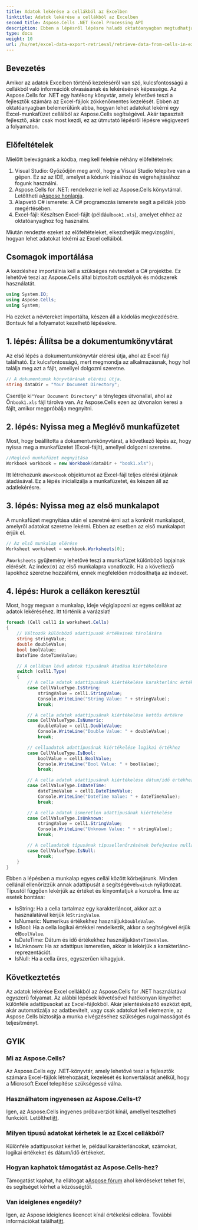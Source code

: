```yaml
---
title: Adatok lekérése a cellákból az Excelben
linktitle: Adatok lekérése a cellákból az Excelben
second_title: Aspose.Cells .NET Excel Processing API
description: Ebben a lépésről lépésre haladó oktatóanyagban megtudhatja, hogyan kérhet le adatokat Excel cellákból az Aspose.Cells for .NET használatával, amely kezdőknek és tapasztalt fejlesztőknek egyaránt tökéletes.
type: docs
weight: 10
url: /hu/net/excel-data-export-retrieval/retrieve-data-from-cells-in-excel/
---
```

## Bevezetés

Amikor az adatok Excelben történő kezeléséről van szó, kulcsfontosságú a cellákból való információk olvasásának és lekérésének képessége. Az Aspose.Cells for .NET egy hatékony könyvtár, amely lehetővé teszi a fejlesztők számára az Excel-fájlok zökkenőmentes kezelését. Ebben az oktatóanyagban belemerülünk abba, hogyan lehet adatokat lekérni egy Excel-munkafüzet celláiból az Aspose.Cells segítségével. Akár tapasztalt fejlesztő, akár csak most kezdi, ez az útmutató lépésről lépésre végigvezeti a folyamaton.

## Előfeltételek

Mielőtt belevágnánk a kódba, meg kell felelnie néhány előfeltételnek:

1. Visual Studio: Győződjön meg arról, hogy a Visual Studio telepítve van a gépen. Ez az az IDE, amelyet a kódunk írásához és végrehajtásához fogunk használni.
2.  Aspose.Cells for .NET: rendelkeznie kell az Aspose.Cells könyvtárral. Letöltheti a[Aspose honlapja](https://releases.aspose.com/cells/net/).
3. Alapvető C# ismerete: A C# programozás ismerete segít a példák jobb megértésében.
4. Excel-fájl: Készítsen Excel-fájlt (például`book1.xls`), amelyet ehhez az oktatóanyaghoz fog használni.

Miután rendezte ezeket az előfeltételeket, elkezdhetjük megvizsgálni, hogyan lehet adatokat lekérni az Excel celláiból.

## Csomagok importálása

A kezdéshez importálnia kell a szükséges névtereket a C# projektbe. Ez lehetővé teszi az Aspose.Cells által biztosított osztályok és módszerek használatát.

```csharp
using System.IO;
using Aspose.Cells;
using System;
```

Ha ezeket a névtereket importálta, készen áll a kódolás megkezdésére. Bontsuk fel a folyamatot kezelhető lépésekre.

## 1. lépés: Állítsa be a dokumentumkönyvtárat

Az első lépés a dokumentumkönyvtár elérési útja, ahol az Excel fájl található. Ez kulcsfontosságú, mert megmondja az alkalmazásnak, hogy hol találja meg azt a fájlt, amellyel dolgozni szeretne.


```csharp
// A dokumentumok könyvtárának elérési útja.
string dataDir = "Your Document Directory";
```

 Cserélje ki`"Your Document Directory"` a tényleges útvonallal, ahol az Ön`book1.xls` fájl tárolva van. Az Aspose.Cells ezen az útvonalon keresi a fájlt, amikor megpróbálja megnyitni.

## 2. lépés: Nyissa meg a Meglévő munkafüzetet

Most, hogy beállította a dokumentumkönyvtárat, a következő lépés az, hogy nyissa meg a munkafüzetet (Excel-fájlt), amellyel dolgozni szeretne.


```csharp
//Meglévő munkafüzet megnyitása
Workbook workbook = new Workbook(dataDir + "book1.xls");
```

 Itt létrehozunk a`Workbook` objektumot az Excel-fájl teljes elérési útjának átadásával. Ez a lépés inicializálja a munkafüzetet, és készen áll az adatlekérésre.

## 3. lépés: Nyissa meg az első munkalapot

A munkafüzet megnyitása után el szeretné érni azt a konkrét munkalapot, amelyről adatokat szeretne lekérni. Ebben az esetben az első munkalapot érjük el.


```csharp
// Az első munkalap elérése
Worksheet worksheet = workbook.Worksheets[0];
```

 A`Worksheets` gyűjtemény lehetővé teszi a munkafüzet különböző lapjainak elérését. Az index`[0]` az első munkalapra vonatkozik. Ha a következő lapokhoz szeretne hozzáférni, ennek megfelelően módosíthatja az indexet.

## 4. lépés: Hurok a cellákon keresztül

Most, hogy megvan a munkalap, ideje végiglapozni az egyes cellákat az adatok lekéréséhez. Itt történik a varázslat!


```csharp
foreach (Cell cell1 in worksheet.Cells)
{
    // Változók különböző adattípusok értékeinek tárolására
    string stringValue;
    double doubleValue;
    bool boolValue;
    DateTime dateTimeValue;

    // A cellában lévő adatok típusának átadása kiértékelésre
    switch (cell1.Type)
    {
        // A cella adatok adattípusának kiértékelése karakterlánc értékhez
        case CellValueType.IsString:
            stringValue = cell1.StringValue;
            Console.WriteLine("String Value: " + stringValue);
            break;

        // A cella adatok adattípusának kiértékelése kettős értékre
        case CellValueType.IsNumeric:
            doubleValue = cell1.DoubleValue;
            Console.WriteLine("Double Value: " + doubleValue);
            break;

        // cellaadatok adattípusának kiértékelése logikai értékhez
        case CellValueType.IsBool:
            boolValue = cell1.BoolValue;
            Console.WriteLine("Bool Value: " + boolValue);
            break;

        // A cella adatok adattípusának kiértékelése dátum/idő értékhez
        case CellValueType.IsDateTime:
            dateTimeValue = cell1.DateTimeValue;
            Console.WriteLine("DateTime Value: " + dateTimeValue);
            break;

        // A cella adatok ismeretlen adattípusának kiértékelése
        case CellValueType.IsUnknown:
            stringValue = cell1.StringValue;
            Console.WriteLine("Unknown Value: " + stringValue);
            break;

        // A cellaadatok típusának típusellenőrzésének befejezése nulla
        case CellValueType.IsNull:
            break;
    }
}
```

 Ebben a lépésben a munkalap egyes cellái között körbejárunk. Minden cellánál ellenőrizzük annak adattípusát a segítségével`switch` nyilatkozat. Típustól függően lekérjük az értéket és kinyomtatjuk a konzolra. Íme az esetek bontása:

-  IsString: Ha a cella tartalmaz egy karakterláncot, akkor azt a használatával kérjük le`StringValue`.
-  IsNumeric: Numerikus értékekhez használjuk`DoubleValue`.
-  IsBool: Ha a cella logikai értékkel rendelkezik, akkor a segítségével érjük el`BoolValue`.
-  IsDateTime: Dátum és idő értékekhez használjuk`DateTimeValue`.
- IsUnknown: Ha az adattípus ismeretlen, akkor is lekérjük a karakterlánc-reprezentációt.
- IsNull: Ha a cella üres, egyszerűen kihagyjuk.

## Következtetés

Az adatok lekérése Excel cellákból az Aspose.Cells for .NET használatával egyszerű folyamat. Az alábbi lépések követésével hatékonyan kinyerhet különféle adattípusokat az Excel-fájlokból. Akár jelentéskészítő eszközt épít, akár automatizálja az adatbevitelt, vagy csak adatokat kell elemeznie, az Aspose.Cells biztosítja a munka elvégzéséhez szükséges rugalmasságot és teljesítményt.

## GYIK

### Mi az Aspose.Cells?  
Az Aspose.Cells egy .NET-könyvtár, amely lehetővé teszi a fejlesztők számára Excel-fájlok létrehozását, kezelését és konvertálását anélkül, hogy a Microsoft Excel telepítése szükségessé válna.

### Használhatom ingyenesen az Aspose.Cells-t?  
 Igen, az Aspose.Cells ingyenes próbaverziót kínál, amellyel tesztelheti funkcióit. Letöltheti[itt](https://releases.aspose.com/).

### Milyen típusú adatokat kérhetek le az Excel cellákból?  
Különféle adattípusokat kérhet le, például karakterláncokat, számokat, logikai értékeket és dátum/idő értékeket.

### Hogyan kaphatok támogatást az Aspose.Cells-hez?  
 Támogatást kaphat, ha ellátogat a[Aspose fórum](https://forum.aspose.com/c/cells/9) ahol kérdéseket tehet fel, és segítséget kérhet a közösségtől.

### Van ideiglenes engedély?  
 Igen, az Aspose ideiglenes licencet kínál értékelési célokra. További információkat találhat[itt](https://purchase.aspose.com/temporary-license/).
